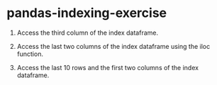 # pandas-indexing-exercise

1. Access the third column of the index dataframe.

2. Access the last two columns of the index dataframe using the iloc function.

3. Access the last 10 rows and the first two columns of the index dataframe.
